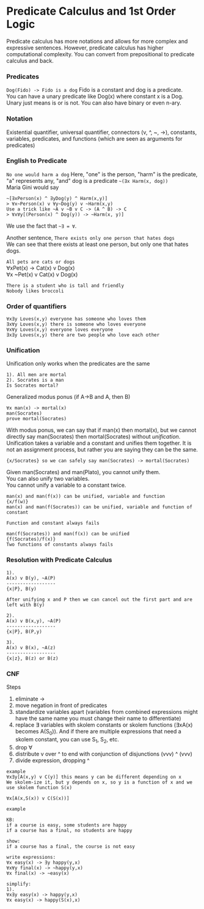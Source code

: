 # Predicate Calculus and 1st Order Logic
Predicate calculus has more notations and allows for more complex and expressive sentences. However, predicate calculus has higher computational complexity. You can convert from prepositional to predicate calculus and back. 

### Predicates
```Dog(Fido) -> Fido is a dog``` Fido is a constant and dog is a predicate.  
You can have a unary predicate like Dog(x) where constant x is a Dog. Unary just means is or is not. You can also have binary or even n-ary. 

### Notation
Existential quantifier, universal quantifier, connectors (v, ^, ~, ->), constants, variables, predicates, and functions (which are seen as arguments for predicates)

### English to Predicate
```No one would harm a dog``` Here, "one" is the person, "harm" is the predicate, "a" represents any, "and" dog is a predicate
```~(∃x Harm(x, dog))```  
Maria Gini would say 
```
~[∃xPerson(x) ^ ∃yDog(y) ^ Harm(x,y)]
> ∀x~Person(x) v ∀y~Dog(y) v ~Harm(x,y)
Use a trick like ~A v ~B v C -> (A ^ B) -> C
> ∀x∀y[(Person(x) ^ Dog(y)) -> ~Harm(x, y)]
```  
We use the fact that ```~∃ = ∀```.  

Another sentence, ```There exists only one person that hates dogs```  
We can see that there exists at least one person, but only one that hates dogs.  

```All pets are cats or dogs```  
∀xPet(x) -> Cat(x) v Dog(x)  
∀x ~Pet(x) v Cat(x) v Dog(x)

```There is a student who is tall and friendly```  
```Nobody likes broccoli```  

### Order of quantifiers
```
∀x∃y Loves(x,y) everyone has someone who loves them
∃x∀y Loves(x,y) there is someone who loves everyone
∀x∀y Loves(x,y) everyone loves everyone
∃x∃y Loves(x,y) there are two people who love each other
```

### Unification
Unification only works when the predicates are the same

```
1). All men are mortal
2). Socrates is a man
Is Socrates mortal?
```
Generalized modus ponus (if A->B and A, then B)
```
∀x man(x) -> mortal(x)
man(Socrates)
prove mortal(Socrates)
```
With modus ponus, we can say that if man(x) then mortal(x), but we cannot directly say man(Socrates) then mortal(Socrates) without *unification*. Unification takes a variable and a constant and unifies them together. It is not an assignment process, but rather you are saying they can be the same. 
```
{x/Socrates} so we can safely say man(Socrates) -> mortal(Socrates)
```
Given man(Socrates) and man(Plato), you cannot unify them.  
You can also unify two variables.  
You cannot unify a variable to a constant twice. 
```
man(x) and man(f(x)) can be unified, variable and function
{x/f(w)}
man(x) and man(f(Socrates)) can be unified, variable and function of constant

Function and constant always fails

man(f(Socrates)) and man(f(x)) can be unified
{f(Socrates)/f(x)}
Two functions of constants always fails
```

### Resolution with Predicate Calculus
```
1). 
A(x) v B(y), ~A(P)
------------------
{x|P}, B(y)

After unifying x and P then we can cancel out the first part and are left with B(y)

2).
A(x) v B(x,y), ~A(P)
------------------
{x|P}, B(P,y)

3).
A(x) v B(x), ~A(z)
------------------
{x|z}, B(z) or B(z)
```

### CNF
Steps
1. eliminate ->
2. move negation in front of predicates
3. standardize variables apart (variables from combined expressions might have the same name you must change their name to differentiate)
4. replace ∃ variables with skolem constants or skolem functions (∃xA(x) becomes A(S<sub>0</sub>)). And if there are multiple expressions that need a skolem constant, you can use S<sub>1</sub>, S<sub>2</sub>, etc.
5. drop ∀
6. distribute v over ^ to end with conjunction of disjunctions (vvv) ^ (vvv)
7. divide expression, dropping ^
```
example
∀x∃y[A(x,y) v C(y)] this means y can be different depending on x
We skolem-ize it, but y depends on x, so y is a function of x and we use skolem function S(x) 

∀x[A(x,S(x)) v C(S(x))]
```
```
example

KB:
if a course is easy, some students are happy
if a course has a final, no students are happy

show:
if a course has a final, the course is not easy

write expressions:
∀x easy(x) -> ∃y happy(y,x)
∀x∀y final(x) -> ~happy(y,x)
∀x final(x) -> ~easy(x)

simplify:
1).
∀x∃y easy(x) -> happy(y,x)
∀x easy(x) -> happy(S(x),x)
```
